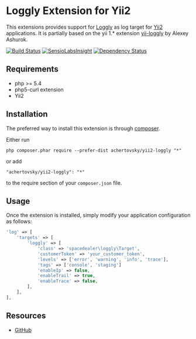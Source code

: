 # Loggly Extension for Yii2

This extensions provides support for [Loggly](http://loggly.com/) as log target for [Yii2](https://github.com/yiisoft/yii2) applications.
It is partially based on the yii 1.* extension [yii-loggly](https://github.com/aotd1/yii-loggly) by Alexey Ashurok.

[![Build Status](https://travis-ci.org/spacedealer/yii2-loggly.svg?branch=master)](https://travis-ci.org/spacedealer/yii2-loggly)
[![SensioLabsInsight](https://insight.sensiolabs.com/projects/6650bfdc-8c13-4fdb-bcec-66696e084fa8/mini.png)](https://insight.sensiolabs.com/projects/6650bfdc-8c13-4fdb-bcec-66696e084fa8)
[![Dependency Status](https://www.versioneye.com/user/projects/547dc2de8674a48feb0000df/badge.svg?style=flat)](https://www.versioneye.com/user/projects/547dc2de8674a48feb0000df)


## Requirements

 - php >= 5.4
 - php5-curl extension
 - Yii2
 
## Installation

The preferred way to install this extension is through [composer](http://getcomposer.org/download/).

Either run

```
php composer.phar require --prefer-dist achertovsky/yii2-loggly "*"
```

or add

```
"achertovsky/yii2-loggly": "*"
```

to the require section of your `composer.json` file.

## Usage

Once the extension is installed, simply modify your application configuration as follows:

```php
'log' => [
	'targets' => [
		'loggly' => [
			'class' => 'spacedealer\loggly\Target',
			'customerToken' => 'your_customer_token',
			'levels' => ['error', 'warning', 'info', 'trace'],
			'tags' => ['console', 'staging']
			'enableIp' => false,
			'enableTrail' => true,
			'enableTrace' => false,
		],
	],
],
```

## Resources

 - [GitHub](https://github.com/spacedealer/yii2-loggly)
